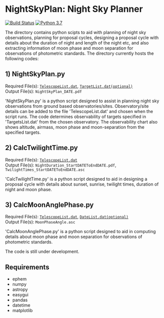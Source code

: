# NightSkyPlan: Night Sky Planner #

[![Build Status](https://img.shields.io/badge/release-0.1-orange)](https://github.com/sPaMFouR/NightSkyPlan)
[![Python 3.7](https://img.shields.io/badge/python--3.7.4-nightskyplanner-brightgreen)](https://www.python.org/downloads/release/python-374/)

The directory contains python scipts to aid with planning of night sky observations, planning for proposal cycles, designing a proposal cycle with details about the duration of night and length of the night etc, and also extracting information of moon phase and moon separation for observations of photometric standards. The directory currently hosts the following codes:

## 1) NightSkyPlan.py
Required File(s): [`TelescopeList.dat`], [`TargetList.dat(optional)`]<br />
Output File(s): `NightSkyPlan_DATE.pdf`<br />

'NightSkyPlan.py' is a python script designed to assist in planning night sky observations from ground based observatories/sites. Observatory/site details can be added to the file 'TelescopeList.dat' and chosen when the script runs. The code determines observability of targets specified in 'TargetsList.dat' from the chosen observatory. The observability chart also shows altitude, airmass, moon phase and moon-separation from the specified targets.

## 2) CalcTwilightTime.py
Required File(s): [`TelescopeList.dat`]<br />
Output File(s): `NightDuration_StartDATEToEndDATE.pdf`, `TwilightTimes_StartDATEToEndDATE.asc`<br />

'CalcTwilightTime.py' is a python script designed to aid in designing a proposal cycle with details about sunset, sunrise, twilight times, duration of night and moon phase.

## 3) CalcMoonAnglePhase.py
Required File(s): [`TelescopeList.dat`], [`DateList.dat(optional)`]<br />
Output File(s): `MoonPhaseAngle.asc`<br />

'CalcMoonAnglePhase.py' is a python script designed to aid in computing details about moon phase and moon separation for observations of photometric standards.

[`TelescopeList.dat`]: https://github.com/sPaMFouR/NightSkyPlan/blob/master/TelescopeList.dat
[`TargetList.dat(optional)`]: https://github.com/sPaMFouR/NightSkyPlan/blob/master/TargetList.dat
[`DateList.dat(optional)`]: https://github.com/sPaMFouR/NightSkyPlan/blob/master/DateList.dat

The code is still under development.

Requirements
-------

- ephem
- numpy
- astropy
- easygui
- pandas
- datetime
- matplotlib
